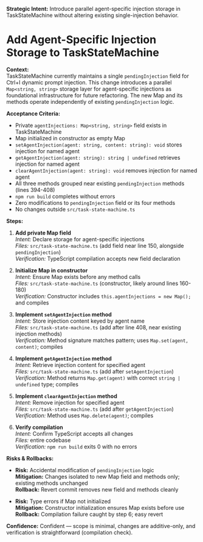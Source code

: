 **Strategic Intent:** Introduce parallel agent-specific injection storage in TaskStateMachine without altering existing single-injection behavior.

# Add Agent-Specific Injection Storage to TaskStateMachine

**Context:**  
TaskStateMachine currently maintains a single `pendingInjection` field for Ctrl+I dynamic prompt injection. This change introduces a parallel `Map<string, string>` storage layer for agent-specific injections as foundational infrastructure for future refactoring. The new Map and its methods operate independently of existing `pendingInjection` logic.

**Acceptance Criteria:**
- Private `agentInjections: Map<string, string>` field exists in TaskStateMachine
- Map initialized in constructor as empty Map
- `setAgentInjection(agent: string, content: string): void` stores injection for named agent
- `getAgentInjection(agent: string): string | undefined` retrieves injection for named agent
- `clearAgentInjection(agent: string): void` removes injection for named agent
- All three methods grouped near existing `pendingInjection` methods (lines 394-408)
- `npm run build` completes without errors
- Zero modifications to `pendingInjection` field or its four methods
- No changes outside `src/task-state-machine.ts`

**Steps:**

1. **Add private Map field**  
   *Intent:* Declare storage for agent-specific injections  
   *Files:* `src/task-state-machine.ts` (add field near line 150, alongside `pendingInjection`)  
   *Verification:* TypeScript compilation accepts new field declaration

2. **Initialize Map in constructor**  
   *Intent:* Ensure Map exists before any method calls  
   *Files:* `src/task-state-machine.ts` (constructor, likely around lines 160-180)  
   *Verification:* Constructor includes `this.agentInjections = new Map();` and compiles

3. **Implement `setAgentInjection` method**  
   *Intent:* Store injection content keyed by agent name  
   *Files:* `src/task-state-machine.ts` (add after line 408, near existing injection methods)  
   *Verification:* Method signature matches pattern; uses `Map.set(agent, content)`; compiles

4. **Implement `getAgentInjection` method**  
   *Intent:* Retrieve injection content for specified agent  
   *Files:* `src/task-state-machine.ts` (add after `setAgentInjection`)  
   *Verification:* Method returns `Map.get(agent)` with correct `string | undefined` type; compiles

5. **Implement `clearAgentInjection` method**  
   *Intent:* Remove injection for specified agent  
   *Files:* `src/task-state-machine.ts` (add after `getAgentInjection`)  
   *Verification:* Method uses `Map.delete(agent)`; compiles

6. **Verify compilation**  
   *Intent:* Confirm TypeScript accepts all changes  
   *Files:* entire codebase  
   *Verification:* `npm run build` exits 0 with no errors

**Risks & Rollbacks:**
- **Risk:** Accidental modification of `pendingInjection` logic  
  **Mitigation:** Changes isolated to new Map field and methods only; existing methods unchanged  
  **Rollback:** Revert commit removes new field and methods cleanly

- **Risk:** Type errors if Map not initialized  
  **Mitigation:** Constructor initialization ensures Map exists before use  
  **Rollback:** Compilation failure caught by step 6; easy revert

**Confidence:** Confident — scope is minimal, changes are additive-only, and verification is straightforward (compilation check).

